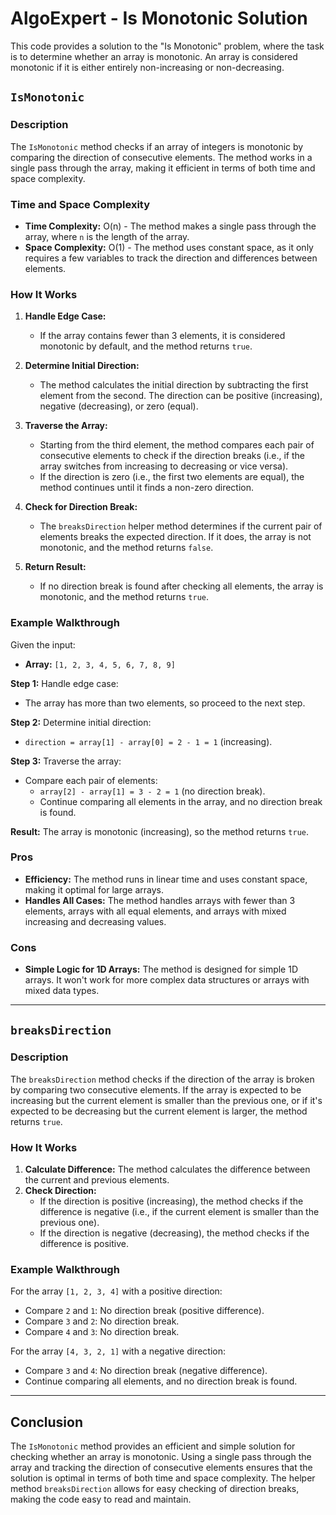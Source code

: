 # AlgoExpert - Is Monotonic Solution

This code provides a solution to the "Is Monotonic" problem, where the task is to determine whether an array is monotonic. An array is considered monotonic if it is either entirely non-increasing or non-decreasing.

## `IsMonotonic`

### Description
The `IsMonotonic` method checks if an array of integers is monotonic by comparing the direction of consecutive elements. The method works in a single pass through the array, making it efficient in terms of both time and space complexity.

### Time and Space Complexity
- **Time Complexity:** O(n) - The method makes a single pass through the array, where `n` is the length of the array.
- **Space Complexity:** O(1) - The method uses constant space, as it only requires a few variables to track the direction and differences between elements.

### How It Works
1. **Handle Edge Case:**
   - If the array contains fewer than 3 elements, it is considered monotonic by default, and the method returns `true`.

2. **Determine Initial Direction:**
   - The method calculates the initial direction by subtracting the first element from the second. The direction can be positive (increasing), negative (decreasing), or zero (equal).

3. **Traverse the Array:**
   - Starting from the third element, the method compares each pair of consecutive elements to check if the direction breaks (i.e., if the array switches from increasing to decreasing or vice versa).
   - If the direction is zero (i.e., the first two elements are equal), the method continues until it finds a non-zero direction.
   
4. **Check for Direction Break:**
   - The `breaksDirection` helper method determines if the current pair of elements breaks the expected direction. If it does, the array is not monotonic, and the method returns `false`.

5. **Return Result:**
   - If no direction break is found after checking all elements, the array is monotonic, and the method returns `true`.

### Example Walkthrough

Given the input:
- **Array:** `[1, 2, 3, 4, 5, 6, 7, 8, 9]`

**Step 1:** Handle edge case:
- The array has more than two elements, so proceed to the next step.

**Step 2:** Determine initial direction:
- `direction = array[1] - array[0] = 2 - 1 = 1` (increasing).

**Step 3:** Traverse the array:
- Compare each pair of elements:
  - `array[2] - array[1] = 3 - 2 = 1` (no direction break).
  - Continue comparing all elements in the array, and no direction break is found.

**Result:** The array is monotonic (increasing), so the method returns `true`.

### Pros
- **Efficiency:** The method runs in linear time and uses constant space, making it optimal for large arrays.
- **Handles All Cases:** The method handles arrays with fewer than 3 elements, arrays with all equal elements, and arrays with mixed increasing and decreasing values.

### Cons
- **Simple Logic for 1D Arrays:** The method is designed for simple 1D arrays. It won't work for more complex data structures or arrays with mixed data types.

---

## `breaksDirection`

### Description
The `breaksDirection` method checks if the direction of the array is broken by comparing two consecutive elements. If the array is expected to be increasing but the current element is smaller than the previous one, or if it's expected to be decreasing but the current element is larger, the method returns `true`.

### How It Works
1. **Calculate Difference:** The method calculates the difference between the current and previous elements.
2. **Check Direction:**
   - If the direction is positive (increasing), the method checks if the difference is negative (i.e., if the current element is smaller than the previous one).
   - If the direction is negative (decreasing), the method checks if the difference is positive.

### Example Walkthrough

For the array `[1, 2, 3, 4]` with a positive direction:
- Compare `2` and `1`: No direction break (positive difference).
- Compare `3` and `2`: No direction break.
- Compare `4` and `3`: No direction break.

For the array `[4, 3, 2, 1]` with a negative direction:
- Compare `3` and `4`: No direction break (negative difference).
- Continue comparing all elements, and no direction break is found.

---

## Conclusion

The `IsMonotonic` method provides an efficient and simple solution for checking whether an array is monotonic. Using a single pass through the array and tracking the direction of consecutive elements ensures that the solution is optimal in terms of both time and space complexity. The helper method `breaksDirection` allows for easy checking of direction breaks, making the code easy to read and maintain.
